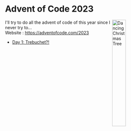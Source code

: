 # Advent of Code 2023

<img align="right" title="Dancing Christmas Tree" alt="Dancing Christmas Tree" src="https://i.giphy.com/media/aEJJiZ2BvyjWjBoK9C/giphy.gif" width="30%"/>

I'll try to do all the advent of code of this year since I never try to...  
Website : https://adventofcode.com/2023

- [Day 1: Trebuchet?!](https://github.com/Nyuwb/adventofcode_2023/tree/main/1)